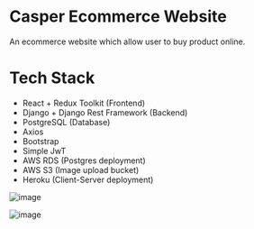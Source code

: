 # Casper Ecommerce Website

An ecommerce website which allow user to buy product online.

# Tech Stack

- React + Redux Toolkit (Frontend)
- Django + Django Rest Framework (Backend)
- PostgreSQL (Database)
- Axios
- Bootstrap
- Simple JwT
- AWS RDS (Postgres deployment)
- AWS S3 (Image upload bucket)
- Heroku (Client-Server deployment)

![image](../main/static/images/Flow.png)

![image](../main/static/images/Backend.png)
